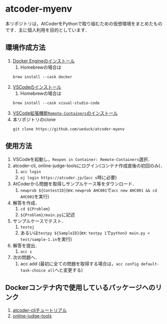 # atcoder-myenv
本リポジトリは，AtCoderをPythonで取り組むための仮想環境をまとめたものです．主に個人利用を目的としています．


## 環境作成方法
1. [Docker Engineのインストール](https://docs.docker.com/engine/install/)
    1. Homebrewの場合は
    ```
    brew install --cask docker
    ```
1. [VSCodeのインストール](https://code.visualstudio.com/download)
    1. Homebrewの場合は
    ```
    brew install --cask visual-studio-code
    ```
1. [VSCode拡張機能```Remote-Containers```のインストール](https://marketplace.visualstudio.com/items?itemName=ms-vscode-remote.remote-containers)
1. 本リポジトリのclone
    ```
    git clone https://github.com/ueduck/atcoder-myenv
    ```


## 使用方法
1. VSCodeを起動し，```Reopen in Container: Remote-Containers```選択．
1. atcoder-cli, online-judge-toolsにログイン(コンテナ作成直後の初回のみ)．
    1. ```acc login```
    1. ```oj login https://atcoder.jp/```(```acc s```時に必要)
1. AtCoderから問題を取得しサンプルケース等をダウンロード．
    1. ```newprob ${ContestID}```(ex: ```newprob AHC001```で```acc new AHC001 && cd AHC001```を実行)
1. 解答を作成．
    1. ```cd ${Problem}```
    1. ```${Problem}/main.py```に記述
1. サンプルケースでテスト．
    1. ```testoj```
    1. あるいは```testpy ${SampleID}```(ex: ```testpy 1```で```python3 main.py < test/sample-1.in```を実行)
1. 解答を提出．
    1. ```acc s```
1. 次の問題へ．
    1. acc add (最初に全ての問題を取得する場合は，```acc config default-task-choice all```へと変更する)

## Dockerコンテナ内で使用しているパッケージへのリンク
1. [atcoder-cliチュートリアル](http://tatamo.81.la/blog/2018/12/07/atcoder-cli-tutorial/)
1. [online-judge-tools](https://github.com/online-judge-tools/oj/blob/master/README.ja.md)

